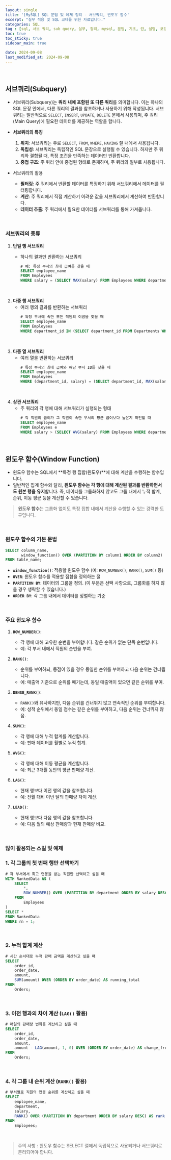 ```yaml
---
layout: single
title: '[MySQL] SQL 문법 및 예제 정리 - 서브쿼리, 윈도우 함수'
excerpt: "실무 적용 및 SQL 코테를 위한 자료입니다."
categories: SQL
tag : [sql, 서브 쿼리, sub query, 실무, 정리, mysql, 문법, 기초, 란, 설명, 코딩테스트, 코테]
toc: true
toc_sticky: true
sidebar_main: true

date: 2024-09-08
last_modified_at: 2024-09-08
---
```


<br>

## 서브쿼리(Subquery)

- 서브쿼리(Subquery)는 **쿼리 내에 포함된 또 다른 쿼리**를 의미합니다. 이는 하나의 SQL 문장 안에서, 다른 쿼리의 결과를 참조하거나 사용하기 위해 작성됩니다. 서브쿼리는 일반적으로 `SELECT`, `INSERT`, `UPDATE`, `DELETE` 문에서 사용되며, 주 쿼리(Main Query)에 필요한 데이터를 제공하는 역할을 합니다.
- **서브쿼리의 특징**

  1. **위치**: 서브쿼리는 주로 `SELECT`, `FROM`, `WHERE`, `HAVING` 절 내에서 사용됩니다.
  2. **독립성**: 서브쿼리는 독립적인 SQL 문장으로 실행될 수 있습니다. 하지만 주 쿼리와 결합될 때, 특정 조건을 만족하는 데이터만 반환합니다.
  3. **중첩 구조**: 주 쿼리 안에 중첩된 형태로 존재하며, 주 쿼리의 일부로 사용됩니다.

- 서브쿼리의 활용
  - **필터링**: 주 쿼리에서 반환할 데이터를 특정하기 위해 서브쿼리에서 데이터를 필터링합니다.
  - **계산**: 주 쿼리에서 직접 계산하기 어려운 값을 서브쿼리에서 계산하여 반환합니다.
  - **데이터 추출**: 주 쿼리에서 필요한 데이터를 서브쿼리를 통해 가져옵니다.

<br>

### 서브쿼리의 종류

1. **단일 행 서브쿼리**
   - 하나의 결과만 반환하는 서브쿼리
   
     ```sql
     # 예: 특정 부서의 최대 급여를 찾을 때
     SELECT employee_name 
     FROM Employees 
     WHERE salary = (SELECT MAX(salary) FROM Employees WHERE department_id = 1);
     ```

<br>

2. **다중 행 서브쿼리**
   - 여러 행의 결과를 반환하는 서브쿼리
     ```sql
     # 특정 부서에 속한 모든 직원의 이름을 찾을 때
     SELECT employee_name 
     FROM Employees 
     WHERE department_id IN (SELECT department_id FROM Departments WHERE location = 'New York');
     ```

<br>

3. **다중 열 서브쿼리**
   - 여러 열을 반환하는 서브쿼리
     ```sql
     # 특정 부서의 최대 급여와 해당 부서 ID를 찾을 때
     SELECT employee_name 
     FROM Employees 
     WHERE (department_id, salary) = (SELECT department_id, MAX(salary) FROM Employees GROUP BY department_id);
     ```

<br>

4. **상관 서브쿼리**
   - 주 쿼리의 각 행에 대해 서브쿼리가 실행되는 형태
     ```sql
     # 각 직원의 급여가 그 직원이 속한 부서의 평균 급여보다 높은지 확인할 때
     SELECT employee_name 
     FROM Employees e 
     WHERE salary > (SELECT AVG(salary) FROM Employees WHERE department_id = e.department_id);
     ```

<br>

## 윈도우 함수(Window Function)

- 윈도우 함수는 SQL에서 **특정 행 집합(윈도우)**에 대해 계산을 수행하는 함수입니다. 
- 일반적인 집계 함수와 달리, **윈도우 함수는 각 행에 대해 계산된 결과를 반환하면서도 원본 행을 유지**합니다. 즉, 데이터를 그룹화하지 않고도 그룹 내에서 누적 합계, 순위, 이동 평균 등을 계산할 수 있습니다.

> **윈도우 함수**는 그룹화 없이도 특정 집합 내에서 계산을 수행할 수 있는 강력한 도구입니다.

<br>

### 윈도우 함수의 기본 문법

```sql
SELECT column_name,
       window_function() OVER (PARTITION BY column1 ORDER BY column2)
FROM table_name;
```

- **`window_function()`**: 적용할 윈도우 함수 (예: `ROW_NUMBER()`, `RANK()`, `SUM()` 등)
- **`OVER`**: 윈도우 함수를 적용할 집합을 정의하는 절
- **`PARTITION BY`**: 데이터의 그룹을 정의. (이 부분은 선택 사항으로, 그룹화를 하지 않을 경우 생략할 수 있습니다.)
- **`ORDER BY`**: 각 그룹 내에서 데이터를 정렬하는 기준

<br>

### 주요 윈도우 함수

1. **`ROW_NUMBER()`**:
   - 각 행에 대해 고유한 순번을 부여합니다. 같은 순위가 없는 단독 순번입니다.
   - 예: 각 부서 내에서 직원의 순번을 부여.

2. **`RANK()`**:
   - 순위를 부여하되, 동점이 있을 경우 동일한 순위를 부여하고 다음 순위는 건너뜁니다.
   - 예: 매출액 기준으로 순위를 매기는데, 동일 매출액이 있으면 같은 순위를 부여.

3. **`DENSE_RANK()`**:
   - `RANK()`와 유사하지만, 다음 순위를 건너뛰지 않고 연속적인 순위를 부여합니다.
   - 예: 성적 순위에서 동일 점수는 같은 순위를 부여하고, 다음 순위는 건너뛰지 않음.

4. **`SUM()`**:
   - 각 행에 대해 누적 합계를 계산합니다.
   - 예: 판매 데이터를 월별로 누적 합계.

5. **`AVG()`**:
   - 각 행에 대해 이동 평균을 계산합니다.
   - 예: 최근 3개월 동안의 평균 판매량 계산.

6. **`LAG()`**:
   - 현재 행보다 이전 행의 값을 참조합니다.
   - 예: 전월 대비 이번 달의 판매량 차이 계산.

7. **`LEAD()`**:
   - 현재 행보다 다음 행의 값을 참조합니다.
   - 예: 다음 월의 예상 판매량과 현재 판매량 비교.

<br>

### 많이 활용되는 스킬 및 예제

### 1. 각 그룹의 첫 번째 행만 선택하기

```sql
# 각 부서에서 최고 연봉을 받는 직원만 선택하고 싶을 때
WITH RankedData AS (
    SELECT 
        *,
        ROW_NUMBER() OVER (PARTITION BY department ORDER BY salary DESC) AS rn
    FROM 
        Employees
)
SELECT * 
FROM RankedData 
WHERE rn = 1;
```

<br>

### 2. 누적 합계 계산

```sql
# 시간 순서대로 누적 판매 금액을 계산하고 싶을 때
SELECT 
    order_id,
    order_date,
    amount,
    SUM(amount) OVER (ORDER BY order_date) AS running_total
FROM 
    Orders;
```

<br>

### 3. 이전 행과의 차이 계산 (`LAG()` 활용)

```sql
# 매일의 판매량 변화를 계산하고 싶을 때
SELECT 
    order_id,
    order_date,
    amount,
    amount - LAG(amount, 1, 0) OVER (ORDER BY order_date) AS change_from_last
FROM 
    Orders;
```
<br>

### 4. 각 그룹 내 순위 계산 (`RANK()` 활용)

```sql
# 부서별로 직원의 연봉 순위를 계산하고 싶을 때
SELECT 
    employee_name,
    department,
    salary,
    RANK() OVER (PARTITION BY department ORDER BY salary DESC) AS rank
FROM 
    Employees;
```

<br>

> 주의 사항 : 윈도우 함수는 SELECT 절에서 독립적으로 사용되거나 서브쿼리로 분리되어야 합니다.




